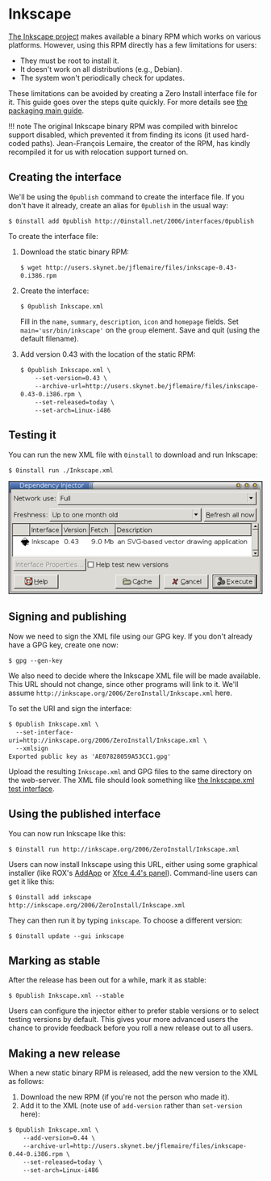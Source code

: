 # Inkscape

[The Inkscape project](http://inkscape.org/) makes available a binary RPM which works on various platforms. However, using this RPM directly has a few limitations for users:

- They must be root to install it.
- It doesn't work on all distributions (e.g., Debian).
- The system won't periodically check for updates.

These limitations can be avoided by creating a Zero Install interface file for it. This guide goes over the steps quite quickly. For more details see [the packaging main guide](../guide-gui.md).

!!! note
    The original Inkscape binary RPM was compiled with binreloc support disabled, which prevented it from finding its icons (it used hard-coded paths). Jean-François Lemaire, the creator of the RPM, has kindly recompiled it for us with relocation support turned on.

## Creating the interface

We'll be using the `0publish` command to create the interface file. If you don't have it already, create an alias for `0publish` in the usual way:

```shell
$ 0install add 0publish http://0install.net/2006/interfaces/0publish
```

To create the interface file:

1.  Download the static binary RPM:

    ```shell
    $ wget http://users.skynet.be/jflemaire/files/inkscape-0.43-0.i386.rpm
    ```

2.  Create the interface:

    ```shell    
    $ 0publish Inkscape.xml
    ```

    Fill in the `name`, `summary`, `description`, `icon` and `homepage` fields. Set `main='usr/bin/inkscape'` on the `group` element. Save and quit (using the default filename).
    
3. Add version 0.43 with the location of the static RPM:

    ```shell    
    $ 0publish Inkscape.xml \
        --set-version=0.43 \
        --archive-url=http://users.skynet.be/jflemaire/files/inkscape-0.43-0.i386.rpm \
        --set-released=today \
        --set-arch=Linux-i486
    ```

## Testing it

You can run the new XML file with `0install` to download and run Inkscape:

```shell
$ 0install run ./Inkscape.xml
```

![Running Inkscape with Zero Install](../../img/screens/package-inkscape.png)

## Signing and publishing

Now we need to sign the XML file using our GPG key. If you don't already have a GPG key, create one now:

```shell
$ gpg --gen-key
```

We also need to decide where the Inkscape XML file will be made available. This URL should not change, since other programs will link to it. We'll assume `http://inkscape.org/2006/ZeroInstall/Inkscape.xml` here.

To set the URI and sign the interface:

```shell
$ 0publish Inkscape.xml \
  --set-interface-uri=http://inkscape.org/2006/ZeroInstall/Inkscape.xml \
  --xmlsign
Exported public key as 'AE07828059A53CC1.gpg'
```

Upload the resulting `Inkscape.xml` and GPG files to the same directory on the web-server. The XML file should look something like [the Inkscape.xml test interface](http://0install.net/2006/3rd-party/Inkscape.xml).

## Using the published interface

You can now run Inkscape like this:

```shell
$ 0install run http://inkscape.org/2006/ZeroInstall/Inkscape.xml
```

Users can now install Inkscape using this URL, either using some graphical installer (like ROX's [AddApp](http://rox.sourceforge.net/desktop/AddApp) or [Xfce 4.4's panel](http://rox.sourceforge.net/desktop/node/269)). Command-line users can get it like this:

```shell
$ 0install add inkscape http://inkscape.org/2006/ZeroInstall/Inkscape.xml
```

They can then run it by typing `inkscape`. To choose a different version:

```shell
$ 0install update --gui inkscape
```

## Marking as stable

After the release has been out for a while, mark it as stable:

```shell
$ 0publish Inkscape.xml --stable
```

Users can configure the injector either to prefer stable versions or to select testing versions by default. This gives your more advanced users the chance to provide feedback before you roll a new release out to all users.

## Making a new release

When a new static binary RPM is released, add the new version to the XML as follows:

1.  Download the new RPM (if you're not the person who made it).
2.  Add it to the XML (note use of `add-version` rather than `set-version` here):

```shell
$ 0publish Inkscape.xml \
    --add-version=0.44 \
    --archive-url=http://users.skynet.be/jflemaire/files/inkscape-0.44-0.i386.rpm \
    --set-released=today \
    --set-arch=Linux-i486
```
